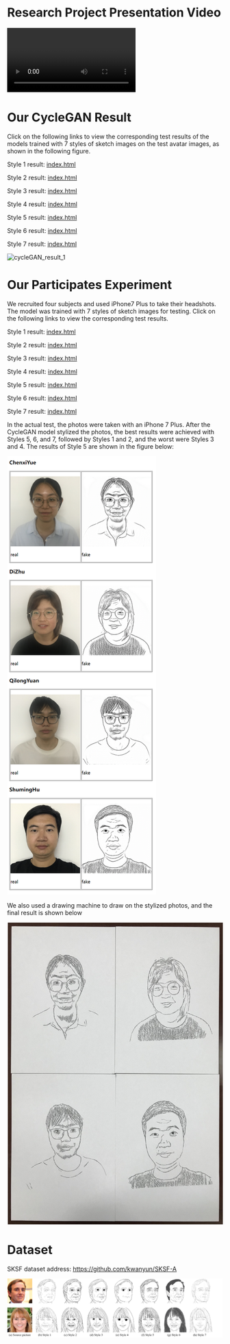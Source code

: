 # Research Project Presentation Video

<video src="ICRA_video.mp4"></video>



# Our CycleGAN Result

Click on the following links to view the corresponding test results of the models trained with 7 styles of sketch images on the test avatar images, as shown in the following figure.

Style 1 result: [index.html](result_SKSF_test/results_SKSF_photo2sketch_1-face-test/SKSF_photo2sketch_1/test_latest/index.html) 

Style 2 result: [index.html](result_SKSF_test/results_SKSF_photo2sketch_2-face-test/SKSF_photo2sketch_2/test_latest/index.html) 


Style 3 result: [index.html](result_SKSF_test/results_SKSF_photo2sketch_3-face-test/SKSF_photo2sketch_3/test_latest/index.html) 

Style 4 result: [index.html](result_SKSF_test/results_SKSF_photo2sketch_4-face-test/SKSF_photo2sketch_4/test_latest/index.html) 

Style 5 result: [index.html](result_SKSF_test/results_SKSF_photo2sketch_5-face-test/SKSF_photo2sketch_5/test_latest/index.html) 

Style 6 result: [index.html](result_SKSF_test/results_SKSF_photo2sketch_6-face-test/SKSF_photo2sketch_6/test_latest/index.html) 

Style 7 result: [index.html](result_SKSF_test/results_SKSF_photo2sketch_7-face-test/SKSF_photo2sketch_7/test_latest/index.html) 



![cycleGAN_result_1](readme.assets/cycleGAN_result_1.jpg)





# Our Participates Experiment

We recruited four subjects and used iPhone7 Plus to take their headshots. The model was trained with 7 styles of sketch images for testing. Click on the following links to view the corresponding test results.

Style 1 result: [index.html](result_face_304_iphone/results_SKSF_photo2sketch_1-face-304/SKSF_photo2sketch_1/test_latest/index.html) 

Style 2 result: [index.html](result_face_304_iphone/results_SKSF_photo2sketch_2-face-304/SKSF_photo2sketch_2/test_latest/index.html) 

Style 3 result: [index.html](result_face_304_iphone/results_SKSF_photo2sketch_3-face-304/SKSF_photo2sketch_3/test_latest/index.html) 

Style 4 result: [index.html](result_face_304_iphone/results_SKSF_photo2sketch_4-face-304/SKSF_photo2sketch_4/test_latest/index.html) 

Style 5 result: [index.html](result_face_304_iphone/results_SKSF_photo2sketch_5-face-304/SKSF_photo2sketch_5/test_latest/index.html) 

Style 6 result: [index.html](result_face_304_iphone/results_SKSF_photo2sketch_6-face-304/SKSF_photo2sketch_6/test_latest/index.html) 

Style 7 result: [index.html](result_face_304_iphone/results_SKSF_photo2sketch_7-face-304/SKSF_photo2sketch_7/test_latest/index.html) 



In the actual test, the photos were taken with an iPhone 7 Plus. After the CycleGAN model stylized the photos, the best results were achieved with Styles 5, 6, and 7, followed by Styles 1 and 2, and the worst were Styles 3 and 4. The results of Style 5 are shown in the figure below:

![image-20240914180419002](readme.assets/image-20240914180419002.png)



We also used a drawing machine to draw on the stylized photos, and the final result is shown below

![our_drawing_machine_result_1](readme.assets/our_drawing_machine_result_1.jpg)





# Dataset

SKSF dataset address: https://github.com/kwanyun/SKSF-A

![demo](readme.assets/demo.png)









